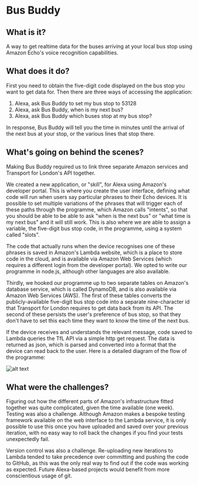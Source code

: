 # Bus Buddy

## What is it?
A way to get realtime data for the buses arriving at your local bus stop using Amazon Echo's voice recognition capabilities.

## What does it do?
First you need to obtain the five-digit code displayed on the bus stop you want to get data for.
Then there are three ways of accessing the application:

1. Alexa, ask Bus Buddy to set my bus stop to 53128
1. Alexa, ask Bus Buddy, when is my next bus?  
1. Alexa, ask Bus Buddy which buses stop at my bus stop?

In response, Bus Buddy will tell you the time in minutes until the arrival of the next bus at your stop, or the various lines that stop there.

## What's going on behind the scenes?
Making Bus Buddy required us to link three separate Amazon services and Transport for London's API together.

We created a new application, or "skill", for Alexa using Amazon's developer portal. This is where you create the user interface, defining what code will run when users say particular phrases to their Echo devices. It is possible to set multiple variations of the phrases that will trigger each of these paths through the programme, which Amazon calls "intents", so that you should be able to be able to ask "when is the next bus" or "what time is my next bus" and it will still work. This is also where we are able to assign a variable, the five-digit bus stop code, in the programme, using a system called "slots".

The code that actually runs when the device recognises one of these phrases is saved in Amazon's Lambda website, which is a place to store code in the cloud, and is available via Amazon Web Services (which requires a different login from the developer portal). We opted to write our programme in node.js, although other languages are also available.

Thirdly, we hooked our programme up to two separate tables on Amazon's database service, which is called DynamoDB, and is also available via Amazon Web Services (AWS). The first of these tables converts the publicly-available five-digit bus stop code into a separate nine-character id that Transport for London requires to get data back from its API. The second of these persists the user's preference of bus stop, so that they don't have to set this each time they want to know the time of the next bus.

If the device receives and understands the relevant message, code saved to Lambda queries the TfL API via a simple http get request. The data is returned as json, which is parsed and converted into a format that the device can read back to the user. Here is a detailed diagram of the flow of the programme:

![alt text](https://github.com/andyrow123/bus-buddy/img/diagram.jpg "Flow through Bus Buddy application")

## What were the challenges?
Figuring out how the different parts of Amazon's infrastructure fitted together was quite complicated, given the time available (one week). Testing was also a challenge. Although Amazon makes a bespoke testing framework available on the web interface to the Lambda service, it is only possible to use this once you have uploaded and saved over your previous iteration, with no easy way to roll back the changes if you find your tests unexpectedly fail.

Version control was also a challenge. Re-uploading new iterations to Lambda tended to take precedence over committing and pushing the code to GitHub, as this was the only real way to find out if the code was working as expected. Future Alexa-based projects would benefit from more conscientious usage of git.
